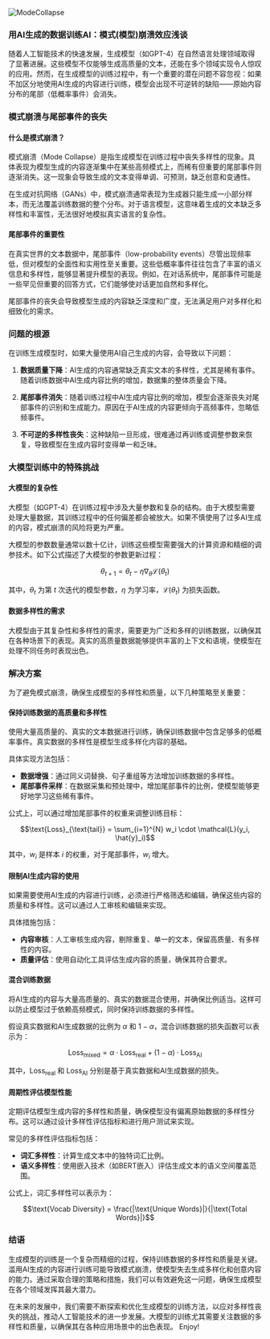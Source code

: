 ![ModeCollapse](BigModel/ModeCollapse/ModeCollapse.jpg)
### 用AI生成的数据训练AI：模式(模型)崩溃效应浅谈

随着人工智能技术的快速发展，生成模型（如GPT-4）在自然语言处理领域取得了显著进展。这些模型不仅能够生成高质量的文本，还能在多个领域实现令人惊叹的应用。然而，在生成模型的训练过程中，有一个重要的潜在问题不容忽视：如果不加区分地使用AI生成的内容进行训练，模型会出现不可逆转的缺陷——原始内容分布的尾部（低概率事件）会消失。

### 模式崩溃与尾部事件的丧失

#### 什么是模式崩溃？

模式崩溃（Mode Collapse）是指生成模型在训练过程中丧失多样性的现象。具体表现为模型生成的内容逐渐集中在某些高频模式上，而稀有但重要的尾部事件则逐渐消失。这一现象会导致生成的文本变得单调、可预测，缺乏创意和变通性。

在生成对抗网络（GANs）中，模式崩溃通常表现为生成器只能生成一小部分样本，而无法覆盖训练数据的整个分布。对于语言模型，这意味着生成的文本缺乏多样性和丰富性，无法很好地模拟真实语言的复杂性。

#### 尾部事件的重要性

在真实世界的文本数据中，尾部事件（low-probability events）尽管出现频率低，但对模型的全面性和实用性至关重要。这些低概率事件往往包含了丰富的语义信息和多样性，能够显著提升模型的表现。例如，在对话系统中，尾部事件可能是一些罕见但重要的回答方式，它们能够使对话更加自然和多样化。

尾部事件的丧失会导致模型生成的内容缺乏深度和广度，无法满足用户对多样化和细致化的需求。

### 问题的根源

在训练生成模型时，如果大量使用AI自己生成的内容，会导致以下问题：

1. **数据质量下降**：AI生成的内容通常缺乏真实文本的多样性，尤其是稀有事件。随着训练数据中AI生成内容比例的增加，数据集的整体质量会下降。

2. **尾部事件消失**：随着训练过程中AI生成内容比例的增加，模型会逐渐丧失对尾部事件的识别和生成能力。原因在于AI生成的内容更倾向于高频事件，忽略低频事件。

3. **不可逆的多样性丧失**：这种缺陷一旦形成，很难通过再训练或调整参数来恢复，导致模型在生成内容时变得单一和乏味。

### 大模型训练中的特殊挑战

#### 大模型的复杂性

大模型（如GPT-4）在训练过程中涉及大量参数和复杂的结构。由于大模型需要处理大量数据，其训练过程中的任何偏差都会被放大。如果不慎使用了过多AI生成的内容，模式崩溃的风险将更为严重。

大模型的参数数量通常以数十亿计，训练这些模型需要强大的计算资源和精细的调参技术。如下公式描述了大模型的参数更新过程：

$$\theta_{t+1} = \theta_t - \eta \nabla_{\theta} \mathcal{L}(\theta_t)$$

其中，$\theta_t$ 为第 $t$ 次迭代的模型参数，$\eta$ 为学习率，$\mathcal{L}(\theta_t)$ 为损失函数。

#### 数据多样性的需求

大模型由于其复杂性和多样性的需求，需要更为广泛和多样的训练数据，以确保其在各种场景下的表现。真实的高质量数据能够提供丰富的上下文和语境，使模型在处理不同任务时表现出色。

### 解决方案

为了避免模式崩溃，确保生成模型的多样性和质量，以下几种策略至关重要：

#### 保持训练数据的高质量和多样性

使用大量高质量的、真实的文本数据进行训练，确保训练数据中包含足够多的低概率事件。真实数据的多样性是模型生成多样化内容的基础。

具体实现方法包括：

- **数据增强**：通过同义词替换、句子重组等方法增加训练数据的多样性。
- **尾部事件采样**：在数据采集和预处理中，增加尾部事件的比例，使模型能够更好地学习这些稀有事件。

公式上，可以通过增加尾部事件的权重来调整训练目标：

$$\text{Loss}_{\text{tail}} = \sum_{i=1}^{N} w_i \cdot \mathcal{L}(y_i, \hat{y}_i)$$

其中，$w_i$ 是样本 $i$ 的权重，对于尾部事件，$w_i$ 增大。

#### 限制AI生成内容的使用

如果需要使用AI生成的内容进行训练，必须进行严格筛选和编辑，确保这些内容的质量和多样性。这可以通过人工审核和编辑来实现。

具体措施包括：

- **内容审核**：人工审核生成内容，剔除重复、单一的文本，保留高质量、有多样性的内容。
- **质量评估**：使用自动化工具评估生成内容的质量，确保其符合要求。

#### 混合训练数据

将AI生成的内容与大量高质量的、真实的数据混合使用，并确保比例适当。这样可以防止模型过于依赖高频模式，同时保持训练数据的多样性。

假设真实数据和AI生成数据的比例为 $\alpha$ 和 $1-\alpha$，混合训练数据的损失函数可以表示为：

$$\text{Loss}_{\text{mixed}} = \alpha \cdot \text{Loss}_{\text{real}} + (1 - \alpha) \cdot \text{Loss}_{\text{AI}}$$

其中，$\text{Loss}_{\text{real}}$ 和 $\text{Loss}_{\text{AI}}$ 分别是基于真实数据和AI生成数据的损失。

#### 周期性评估模型性能

定期评估模型生成内容的多样性和质量，确保模型没有偏离原始数据的多样性分布。这可以通过设计多样性评估指标和进行用户测试来实现。

常见的多样性评估指标包括：

- **词汇多样性**：计算生成文本中的独特词汇比例。
- **语义多样性**：使用嵌入技术（如BERT嵌入）评估生成文本的语义空间覆盖范围。

公式上，词汇多样性可以表示为：

$$\text{Vocab Diversity} = \frac{|\text{Unique Words}|}{|\text{Total Words}|}$$

### 结语

生成模型的训练是一个复杂而精细的过程，保持训练数据的多样性和质量是关键。滥用AI生成的内容进行训练可能导致模式崩溃，使模型失去生成多样化和创意内容的能力。通过采取合理的策略和措施，我们可以有效避免这一问题，确保生成模型在各个领域发挥其最大潜力。

在未来的发展中，我们需要不断探索和优化生成模型的训练方法，以应对多样性丧失的挑战，推动人工智能技术的进一步发展。大模型的训练尤其需要关注数据的多样性和质量，以确保其在各种应用场景中的出色表现。
Enjoy!